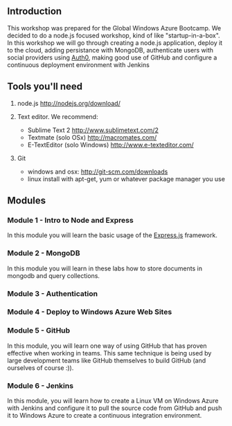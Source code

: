 ## Introduction

This workshop was prepared for the Global Windows Azure Bootcamp. We decided to do a node.js focused workshop, kind of like "startup-in-a-box". In this workshop we will go through creating a node.js application, deploy it to the cloud, adding persistance with MongoDB, authenticate users with social providers using [Auth0](http://auth0.com), making good use of GitHub and configure a continuous deployment environment with Jenkins

## Tools you'll need

1. node.js http://nodejs.org/download/ 

2. Text editor. We recommend:
    -  Sublime Text 2 http://www.sublimetext.com/2 
    -  Textmate (solo OSx) http://macromates.com/ 
    -  E-TextEditor (solo Windows) http://www.e-texteditor.com/ 

3. Git 
    -  windows and osx: http://git-scm.com/downloads 
    -  linux install with apt-get, yum or whatever package manager you use


## Modules

### Module 1 - Intro to Node and Express

In this module you will learn the basic usage of the [Express.js](http://expressjs.com/) framework.

### Module 2 - MongoDB

In this module you will learn in these labs how to store documents in mongodb and query collections.

### Module 3 - Authentication

### Module 4 - Deploy to Windows Azure Web Sites

### Module 5 - GitHub

In this module, you will learn one way of using GitHub that has proven effective when working in teams. This same technique is being used by large development teams like GitHub themselves to build GitHub (and ourselves of course :)).

### Module 6 - Jenkins

In this module, you will learn how to create a Linux VM on Windows Azure with Jenkins and configure it to pull the source code from GitHub and push it to Windows Azure to create a continuous integration environment.

